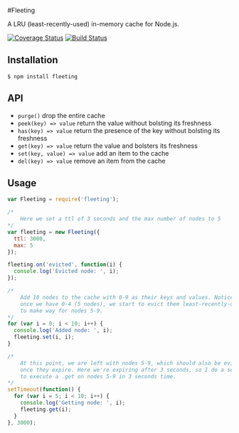 #Fleeting

A LRU (least-recently-used) in-memory cache for Node.js.

[![Coverage Status](https://coveralls.io/repos/github/jacktuck/fleeting/badge.svg?branch=master)](https://coveralls.io/github/jacktuck/fleeting?branch=master)
[![Build Status](https://travis-ci.org/jacktuck/fleeting.svg?branch=master)](https://travis-ci.org/jacktuck/fleeting)

## Installation

```
$ npm install fleeting
```

## API

* `purge()` drop the entire cache
* `peek(key) => value` return the value without bolsting its freshness
* `has(key) => value` return the presence of the key without bolsting its freshness
* `get(key) => value` return the value and bolsters its freshness
* `set(key, value) => value` add an item to the cache
* `del(key) => value` remove an item from the cache

## Usage
```javascript
var Fleeting = require('fleeting');

/*
    Here we set a ttl of 3 seconds and the max number of nodes to 5
*/
var fleeting = new Fleeting({
  ttl: 3000,
  max: 5
});

fleeting.on('evicted', function(i) {
  console.log('Evicted node: ', i);
});

/*
    Add 10 nodes to the cache with 0-9 as their keys and values. Notice that
    once we have 0-4 (5 nodes), we start to evict them least-recently-used nodes
    to make way for nodes 5-9.
*/
for (var i = 0; i < 10; i++) {
  console.log('Added node: ', i);
  fleeting.set(i, i);
}

/*
    At this point, we are left with nodes 5-9, which should also be evicted
    once they expire. Here we're expiring after 3 seconds, so I do a setTimeout
    to execute a .get on nodes 5-9 in 3 seconds time.
*/
setTimeout(function() {
  for (var i = 5; i < 10; i++) {
    console.log('Getting node: ', i);
    fleeting.get(i);
  }
}, 3000);

```
